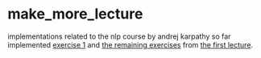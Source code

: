 # make_more_lecture
implementations related to the nlp course by andrej karpathy
so far implemented 
[exercise 1](https://github.com/simveit/make_more_lecture/blob/main/trigram.ipynb) and [the remaining exercises](https://github.com/simveit/make_more_lecture/blob/main/bigram_and_trigram.ipynb) from [the first lecture](https://www.youtube.com/watch?v=PaCmpygFfXo).
